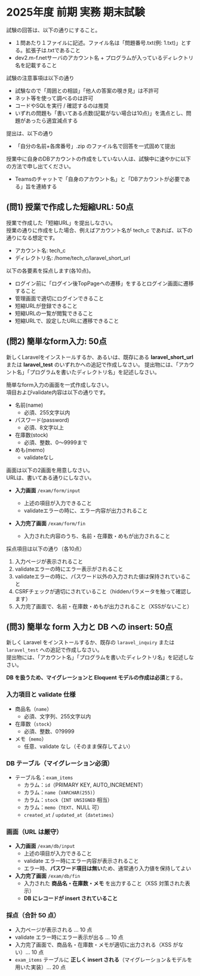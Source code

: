 # 2025年度 前期 実務 期末試験

試験の回答は、以下の通りにすること。

- １問あたり１ファイルに記述。ファイル名は「問題番号.txt(例: 1.txt)」とする。拡張子は.txtであること
- dev2.m-f.netサーバのアカウント名 + プログラムが入っているディレクトリ名を記載すること

試験の注意事項は以下の通り

- 試験なので「周囲との相談」「他人の答案の覗き見」は不許可
- ネット等を使って調べるのは許可
- コードやSQLを実行 / 確認するのは推奨
- いずれの問題も「書いてある点数(記載がない場合は10点)」を満点とし、問題があったら適宜減点する

提出は、以下の通り

- 「自分の名前+各席番号」.zip のファイル名で回答を一式固めて提出

授業中に自身のDBアカウントの作成をしていない人は、試験中に速やかに以下の方法で申し出てください。  

- Teamsのチャットで「自身のアカウント名」と「DBアカウントが必要である」旨を連絡する

## (問1) 授業で作成した短縮URL: 50点

授業で作成した「短縮URL」を提出しなさい。  
授業の通りに作成をした場合、例えばアカウント名が tech_c であれば、以下の通りになる想定です。  

- アカウント名: tech_c
- ディレクトリ名: /home/tech_c/laravel_short_url

以下の各要素を採点します(各10点)。  

- ログイン前に「ログイン後TopPageへの遷移」をするとログイン画面に遷移すること
- 管理画面で適切にログインできること
- 短縮URLが登録できること
- 短縮URLの一覧が閲覧できること
- 短縮URLで、設定したURLに遷移できること

## (問2) 簡単なform入力: 50点

新しくLaravelをインストールするか、あるいは、既存にある **laravel_short_url** または **laravel_test** のいずれかへの追記で作成しなさい。
提出物には、「アカウント名」「プログラムを書いたディレクトリ名」を記述しなさい。

簡単なform入力の画面を一式作成しなさい。  
項目およびvalidate内容は以下の通りです。

- 名前(name)  
  - 必須、255文字以内  
- パスワード(password)  
  - 必須、8文字以上  
- 在庫数(stock)  
  - 必須、整数、0～9999まで  
- めも(memo)  
  - validateなし  

画面は以下の2画面を用意しなさい。  
URLは、書いてある通りにしなさい。

- **入力画面** `/exam/form/input`  
  - 上述の項目が入力できること  
  - validateエラーの時に、エラー内容が出力されること  

- **入力完了画面** `/exam/form/fin`  
  - 入力された内容のうち、名前・在庫数・めもが出力されること  

採点項目は以下の通り（各10点）

1. 入力ページが表示されること  
2. validateエラーの時にエラー表示がされること  
3. validateエラーの時に、パスワード以外の入力された値は保持されていること  
4. CSRFチェックが適切にされていること（hiddenパラメータを触って確認します）  
5. 入力完了画面で、名前・在庫数・めもが出力されること（XSSがないこと）

## (問3) 簡単な form 入力と DB への insert: 50点

新しく Laravel をインストールするか、既存の `laravel_inquiry` または `laravel_test` への追記で作成しなさい。  
提出物には、「アカウント名」「プログラムを書いたディレクトリ名」を記述しなさい。

**DB を扱うため、マイグレーションと Eloquent モデルの作成は必須**とする。

### 入力項目と validate 仕様
- 商品名（`name`）
  - 必須、文字列、255文字以内
- 在庫数（`stock`）
  - 必須、整数、0?9999
- メモ（`memo`）
  - 任意、validate なし（そのまま保存してよい）

### DB テーブル（マイグレーション必須）
- テーブル名：`exam_items`
  - カラム：`id`（PRIMARY KEY, AUTO_INCREMENT）
  - カラム：`name`（`VARCHAR(255)`）
  - カラム：`stock`（`INT UNSIGNED` 相当）
  - カラム：`memo`（`TEXT`、NULL 可）
  - `created_at` / `updated_at`（`datetimes`）

### 画面（URL は厳守）
- **入力画面** `/exam/db/input`
  - 上述の項目が入力できること
  - validate エラー時にエラー内容が表示されること
  - エラー時、**パスワード項目は無い**ため、通常通り入力値を保持してよい
- **入力完了画面** `/exam/db/fin`
  - 入力された **商品名・在庫数・メモ** を出力すること（XSS 対策された表示）
  - **DB にレコードが insert されていること**

### 採点（合計 50 点）
- 入力ページが表示される … 10 点
- validate エラー時にエラー表示が出る … 10 点
- 入力完了画面で、商品名・在庫数・メモが適切に出力される（XSS がない）… 10 点
- `exam_items` テーブルに **正しく insert される**（マイグレーション＆モデルを用いた実装）… 20 点
